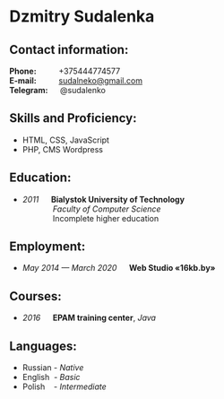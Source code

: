 # Dzmitry Sudalenka

## Contact information:
**Phone:** &emsp;&emsp;&nbsp; +375444774577  
**E-mail:** &emsp;&emsp;&nbsp; sudalneko@gmail.com  
**Telegram:** &emsp; @sudalenko  

## Skills and Proficiency:
- HTML, CSS, JavaScript
- PHP, CMS Wordpress

## Education:
- *2011* &emsp; **Bialystok University of Technology**  
&emsp;&emsp;&emsp;&nbsp;&nbsp; *Faculty of Computer Science*  
&emsp;&emsp;&emsp;&nbsp;&nbsp; Incomplete higher education

## Employment:
- *May 2014 — March 2020* &emsp; **Web Studio «16kb.by»**

## Courses:
- *2016* &emsp; **EPAM training center**, *Java*

## Languages:
- Russian - *Native*
- English &nbsp;- *Basic*
- Polish &nbsp;&nbsp; - *Intermediate*
